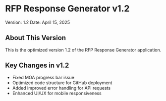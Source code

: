 # RFP Response Generator v1.2

Version: 1.2
Date: April 15, 2025

## About This Version
This is the optimized version 1.2 of the RFP Response Generator application.

## Key Changes in v1.2
- Fixed MOA progress bar issue
- Optimized code structure for GitHub deployment
- Added improved error handling for API requests
- Enhanced UI/UX for mobile responsiveness
